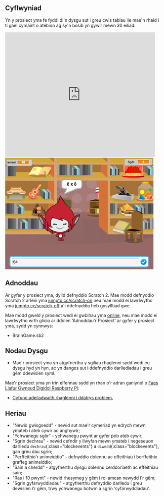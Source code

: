 ## Cyflwyniad 

Yn y prosiect yma fe fyddi di'n dysgu sut i greu cwis tablau lle mae'n rhaid i ti gael cymaint o atebion ag sy'n bosib yn gywir mewn 30 eiliad.

<div class="scratch-preview">
  <iframe allowtransparency="true" width="485" height="402" src="https://scratch.mit.edu/projects/embed/42225768/?autostart=false" frameborder="0"></iframe>
  <img src="images/brain-final.png">
</div>

## Adnoddau
Ar gyfer y prosiect yma, dylid defnyddio Scratch 2.  Mae modd defnyddio Scratch 2 arlein yma [jumpto.cc/scratch-on](http://jumpto.cc/scratch-on) neu mae modd ei lawrlwytho yma [jumpto.cc/scratch-off](http://jumpto.cc/scratch-off) a'i ddefnyddio heb gysylltiad gwe.

Mae modd gweld y prosiect wedi ei gwblhau yma  <a href="http://scratch.mit.edu/projects/42225768/#editor">online</a>, neu mae modd ei lawrlwytho wrth glicio ar ddolen 'Adnoddau'r Prosiect' ar gyfer y prosiect yma, sydd yn cynnwys:

+ BrainGame.sb2

## Nodau Dysgu
+ Mae'r prosiect yma yn atgyfnerthu y sgiliau rhaglenni sydd wedi eu dysgu hyd yn hyn, ac yn dangos sut i ddefnyddio darllediadau i greu gêm ddewislen syml. 

Mae'r prosiect yma yn trin elfennau sydd yn rhan o'r adran ganlynol o [Faes Llafur Gwneud Digidol Raspberry Pi](http://rpf.io/curriculum):

+ [Cyfuno adeiladwaith rhaglenni i ddatrys problem.](https://www.raspberrypi.org/curriculum/programming/builder)

## Heriau
+ "Newid gwisgoedd" - newid sut mae'r cymeriad yn edrych mewn ymateb i ateb cywir ac anghywir; 
+ "Ychwanegu sgôr" - ychwanegu pwynt ar gyfer pob ateb cywir; 
+ "Sgrin dechrau" - newid cefndir y llwyfan mewn ymateb i negeseuon darlledu `dechrau`{:class="blockevents"} a `diwedd`{:class="blockevents"}, gan greu dau sgrin; 
+ "Perffeithio'r animeiddio" - defnyddio dolennu ac effeithiau i berffeithio graffeg animeiddio; 
+ "Sain a cherdd" - atgyfnerthu dysgu dolennu cerddoriaeth ac effeithiau sain;
+ "Ras i 10 pwynt" - newid rhesymeg y gêm i roi amcan newydd i'r gêm; 
+ "Sgrin gyfarwyddiadau" - atgyfnerthu defnyddio darlledu i greu dewislen i'r gêm, trwy ychwanegu botwm a sgrin 'cyfarwyddiadau'. 

